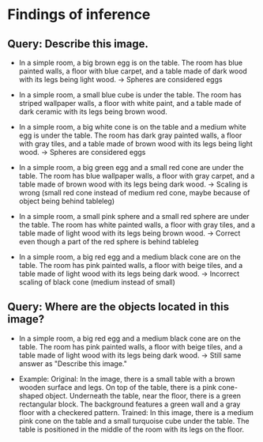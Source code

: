 # Findings of inference

## Query: Describe this image.

- In a simple room, a big brown egg is on the table. The room has blue painted walls, a floor with blue carpet, and a table made of dark wood with its legs being light wood. -> Spheres are considered eggs

- In a simple room, a small blue cube is under the table. The room has striped wallpaper walls, a floor with white paint, and a table made of dark ceramic with its legs being brown wood.

- In a simple room, a big white cone is on the table and a medium white egg is under the table. The room has dark gray painted walls, a floor with gray tiles, and a table made of brown wood with its legs being light wood. -> Spheres are considered eggs

- In a simple room, a big green egg and a small red cone are under the table. The room has blue wallpaper walls, a floor with gray carpet, and a table made of brown wood with its legs being dark wood. -> Scaling is wrong (small red cone instead of medium red cone, maybe because of object being behind tableleg)

- In a simple room, a small pink sphere and a small red sphere are under the table. The room has white painted walls, a floor with gray tiles, and a table made of light wood with its legs being brown wood. -> Correct even though a part of the red sphere is behind tableleg

- In a simple room, a big red egg and a medium black cone are on the table. The room has pink painted walls, a floor with beige tiles, and a table made of light wood with its legs being dark wood. -> Incorrect scaling of black cone (medium instead of small)

## Query: Where are the objects located in this image?

- In a simple room, a big red egg and a medium black cone are on the table. The room has pink painted walls, a floor with beige tiles, and a table made of light wood with its legs being dark wood. -> Still same answer as "Describe this image."

- Example:
    Original: In the image, there is a small table with a brown wooden surface and legs. On top of the table, there is a pink cone-shaped object. Underneath the table, near the floor, there is a green rectangular block. The background features a green wall and a gray floor with a checkered pattern.
    Trained: In this image, there is a medium pink cone on the table and a small turquoise cube under the table. The table is positioned in the middle of the room with its legs on the floor.